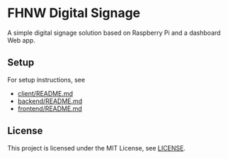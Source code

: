 # FHNW Digital Signage
A simple digital signage solution based on Raspberry Pi and a dashboard Web app.

## Setup
For setup instructions, see

* [client/README.md](client/README.md)
* [backend/README.md](backend/README.md)
* [frontend/README.md](frontend/README.md)

## License
This project is licensed under the MIT License, see [LICENSE](LICENSE).
